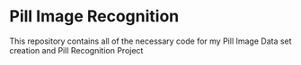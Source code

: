 # Pill Image Recognition
This repository contains all of the necessary code for my Pill Image Data set creation and Pill Recognition Project 
